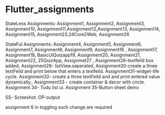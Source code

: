 # Flutter_assignments


StateLess Assignments: Assignment1, Assignment2, Assignment3, Assignment10, Assignment11,Assignment12,Assignment13, Assignment14, Assignment15,
Assignment23,24Core2Web, Assignment26

StateFul Assignments: Assignment4, Assignment5, Assignment6, Assignment7, Assignment8, Assignment9, Assignment16 , Assignment17, Assignment18, BasicUIQuizapp19, Assignment20, Assignment21, Assignment22,  25QuizApp, Assignmet27 ,
Assignment28-textfeild  box added, 
Assignment29- listView.seperated, 
Assignment30-create a three textFeild and print below that enters a textfeild.
Assignment31-widget-life cycle.
Assignment32- create a three textFeild and and print entered value dynamically,.
Assignment33 - create container & decor with circle.
Assignment 34- Tudu list ui.
Assignment 35-Button sheet demo



SS- Screeshot.
OP-output


assignment 6  in toggling such change are required


